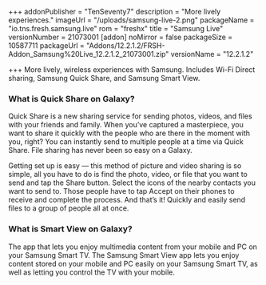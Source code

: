 +++
addonPublisher = "TenSeventy7"
description = "More lively experiences."
imageUrl = "/uploads/samsung-live-2.png"
packageName = "io.tns.fresh.samsung.live"
rom = "freshx"
title = "Samsung Live"
versionNumber = 21073001
[addon]
noMirror = false
packageSize = 10587711
packageUrl = "Addons/12.2.1.2/FRSH-Addon_Samsung%20Live_12.2.1.2_21073001.zip"
versionName = "12.2.1.2"

+++
More lively, wireless experiences with Samsung. Includes Wi-Fi Direct sharing, Samsung Quick Share, and Samsung Smart View.

### What is Quick Share on Galaxy?

Quick Share is a new sharing service for sending photos, videos, and files with your friends and family. When you’ve captured a masterpiece, you want to share it quickly with the people who are there in the moment with you, right? You can instantly send to multiple people at a time via Quick Share. File sharing has never been so easy on a Galaxy.

Getting set up is easy — this method of picture and video sharing is so simple, all you have to do is find the photo, video, or file that you want to send and tap the Share button. Select the icons of the nearby contacts you want to send to. Those people have to tap Accept on their phones to receive and complete the process. And that’s it! Quickly and easily send files to a group of people all at once.

### What is Smart View on Galaxy?

The app that lets you enjoy multimedia content from your mobile and PC on your Samsung Smart TV. The Samsung Smart View app lets you enjoy content stored on your mobile and PC easily on your Samsung Smart TV, as well as letting you control the TV with your mobile.
